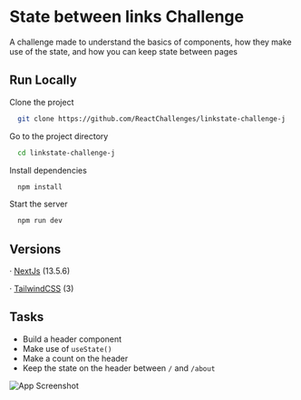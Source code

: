 
# State between links Challenge

A challenge made to understand the basics of components, how they make use of the state, and how you can keep state between pages


## Run Locally

Clone the project

```bash
  git clone https://github.com/ReactChallenges/linkstate-challenge-j
```

Go to the project directory

```bash
  cd linkstate-challenge-j
```

Install dependencies

```bash
  npm install
```

Start the server

```bash
  npm run dev
```


## Versions

· [NextJs](https://nextjs.org) (13.5.6)

· [TailwindCSS](https://tailwindcss.com) (3)


## Tasks

+ Build a header component
+ Make use of ```useState()```
+ Make a count on the header
+ Keep the state on the header between ```/``` and ```/about```

![App Screenshot](https://reactchallenges.com/challenges/linkstate-challenge.gif)

